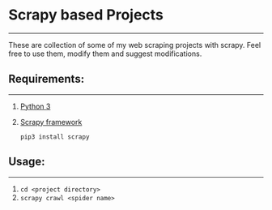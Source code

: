 # Scrapy based Projects
---
These are collection of some of my web scraping projects with scrapy. Feel free to use them, modify them and suggest modifications.

## Requirements:
---
1. [Python 3](https://www.python.org/)
2. [Scrapy framework](https://scrapy.org/) 

   `pip3 install scrapy`

## Usage:
---
1. `cd <project directory>`
2. `scrapy crawl <spider name>`
